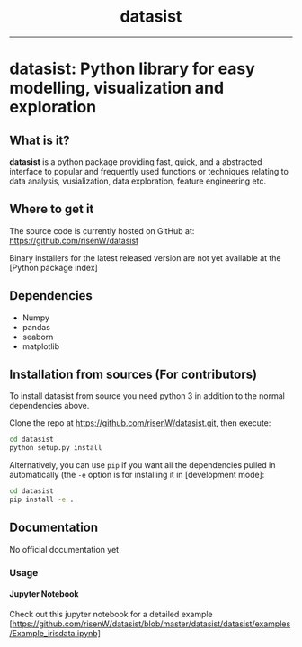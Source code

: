 <div align="center">
  <h1><b>datasist</b></h1>
</div>

-----------------

# datasist: Python library for easy modelling, visualization and exploration

## What is it?

**datasist** is a python package providing fast, quick, and a abstracted interface to 
popular and frequently used functions or techniques relating to data analysis, vusialization, data exploration,
feature engineering etc.


## Where to get it
The source code is currently hosted on GitHub at:
https://github.com/risenW/datasist

Binary installers for the latest released version are not yet available at the [Python
package index]


## Dependencies
- Numpy
- pandas
- seaborn
- matplotlib


## Installation from sources (<b>For contributors</b>)
To install datasist from source you need python 3 in addition to the normal
dependencies above.


Clone the repo at https://github.com/risenW/datasist.git, then execute:

```sh
cd datasist
python setup.py install
```

Alternatively, you can use `pip` if you want all the dependencies pulled
in automatically (the `-e` option is for installing it in [development
mode]:

```sh
cd datasist
pip install -e .
```

## Documentation
No official documentation yet

### Usage
#### Jupyter Notebook
 Check out this jupyter notebook for a detailed example [https://github.com/risenW/datasist/blob/master/datasist/datasist/examples/Example_irisdata.ipynb]

